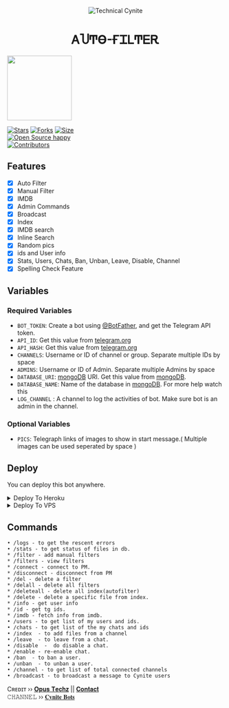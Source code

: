 <p align="center">
  <img src="assets/Zsearcher.png" alt="Technical Cynite">
</p>
<h1 align="center">
  <b>ᎪႮͲϴ-ҒᏆᏞͲᎬᎡ</b>
</h1>
<a href="https://youtube.com/channel/UCiaz-J50QhtJ73XEEjP_aLQ">
  <img src="https://img.shields.io/badge/𝚂𝚄𝙱𝚂𝙲𝚁𝙸𝙱𝙴-red?logo=youtube" width="150">

[![Stars](https://img.shields.io/github/stars/CyniteOfficial/Auto-Filter-Bot?style=flat-square&color=orange)](https://github.com/CyniteOfficial/Auto-Filter-Bot/stargazers)
[![Forks](https://img.shields.io/github/forks/CyniteOfficial/Auto-Filter-Bot?style=flat-square&color=blue)](https://github.com/CyniteOfficial/Auto-Filter-Bot/fork)
[![Size](https://img.shields.io/github/repo-size/CyniteOfficial/Auto-Filter-Bot?style=flat-square&color=black)](https://github.com/CyniteOfficial/Auto-Filter-Bot)   
[![Open Source happy ](https://badges.frapsoft.com/os/v2/open-source.svg?v=110)](https://github.com/Aadhi000/Ajax)   
[![Contributors](https://img.shields.io/github/contributors/Aadhi000/Auto-Filter-Bot?style=flat-square&color=green)](https://github.com/CyniteOfficial/Auto-Filter-Bot/graphs/contributors)
## Features

- [x] Auto Filter
- [x] Manual Filter
- [x] IMDB
- [x] Admin Commands
- [x] Broadcast
- [x] Index
- [x] IMDB search
- [x] Inline Search
- [x] Random pics
- [x] ids and User info 
- [x] Stats, Users, Chats, Ban, Unban, Leave, Disable, Channel
- [x] Spelling Check Feature

## Variables

### Required Variables
* `BOT_TOKEN`: Create a bot using [@BotFather](https://telegram.dog/BotFather), and get the Telegram API token.
* `API_ID`: Get this value from [telegram.org](https://my.telegram.org/apps)
* `API_HASH`: Get this value from [telegram.org](https://my.telegram.org/apps)
* `CHANNELS`: Username or ID of channel or group. Separate multiple IDs by space
* `ADMINS`: Username or ID of Admin. Separate multiple Admins by space
* `DATABASE_URI`: [mongoDB](https://www.mongodb.com) URI. Get this value from [mongoDB](https://www.mongodb.com).
* `DATABASE_NAME`: Name of the database in [mongoDB](https://www.mongodb.com). For more help watch this 
* `LOG_CHANNEL` : A channel to log the activities of bot. Make sure bot is an admin in the channel.
### Optional Variables
* `PICS`: Telegraph links of images to show in start message.( Multiple images can be used seperated by space )


## Deploy
You can deploy this bot anywhere.



<details><summary>Deploy To Heroku</summary>
<p>
<br>
<a href="https://heroku.com/deploy?template=https://github.com/Amithpr/Auto-Filter-Bot">
  <img src="https://www.herokucdn.com/deploy/button.svg" alt="Deploy">
</a>
</p>
</details>

<details><summary>Deploy To VPS</summary>
<p>
<pre>
git clone https://github.com/CyniteOfficial/Auto-Filter-Bot
# Install Packages
pip3 install -r requirements.txt
Edit info.py with variables as given below then run bot
python3 bot.py
</pre>
</p>
</details>


## Commands
```
• /logs - to get the rescent errors
• /stats - to get status of files in db.
* /filter - add manual filters
* /filters - view filters
* /connect - connect to PM.
* /disconnect - disconnect from PM
* /del - delete a filter
* /delall - delete all filters
* /deleteall - delete all index(autofilter)
* /delete - delete a specific file from index.
* /info - get user info
* /id - get tg ids.
* /imdb - fetch info from imdb.
• /users - to get list of my users and ids.
• /chats - to get list of the my chats and ids 
• /index  - to add files from a channel
• /leave  - to leave from a chat.
• /disable  -  do disable a chat.
* /enable - re-enable chat.
• /ban  - to ban a user.
• /unban  - to unban a user.
• /channel - to get list of total connected channels
• /broadcast - to broadcast a message to Cynite users
```

Cʀᴇᴅɪᴛ ›› [𝐎𝐩𝐮𝐬 𝐓𝐞𝐜𝐡𝐳](https://t.me/OpusTechz) || [𝐂𝐨𝐧𝐭𝐚𝐜𝐭](https://t.me/CyniteOfficial)                                                                                                                                                                                    
𝙲𝙷𝙰𝙽𝙽𝙴𝙻 ›› [𝐂𝐲𝐧𝐢𝐭𝐞 𝐁𝐨𝐭𝐬](https://t.me/CyniteBots)
